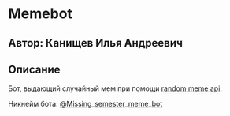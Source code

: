 # Memebot

## Автор: Канищев Илья Андреевич

## Описание
Бот, выдающий случайный мем при помощи [random meme api](https://github.com/D3vd/Meme_Api).

Никнейм бота: [@Missing_semester_meme_bot](https://t.me/Missing_semester_meme_bot)
